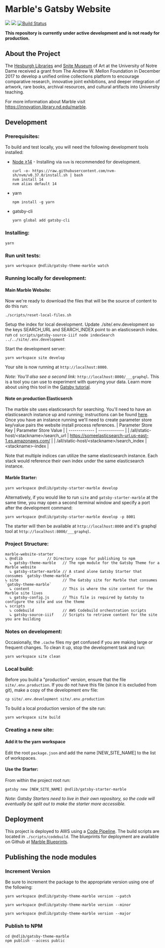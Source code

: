 # Marble's Gatsby Website
<!-- Badges -->
<a href="https://codeclimate.com/github/ndlib/marble-website-starter/maintainability"><img src="https://api.codeclimate.com/v1/badges/a22d19847d3109fcb568/maintainability" /></a>
<a href="https://codeclimate.com/github/ndlib/marble-website-starter/test_coverage"><img src="https://api.codeclimate.com/v1/badges/a22d19847d3109fcb568/test_coverage" /></a>
[![Build Status](https://travis-ci.org/ndlib/marble-website-starter.svg?branch=master)](https://travis-ci.org/ndlib/marble-website-starter)
<!-- Badges end -->
__This repository is currently under active development and is not ready for production.__

## About the Project

The [Hesburgh Libraries](https://library.nd.edu) and [Snite Museum](https://sniteartmuseum.nd.edu/) of Art at the University of Notre Dame received a grant from The Andrew W. Mellon Foundation in December 2017 to develop a unified online collections platform to encourage comparative research, innovative joint exhibitions, and deeper integration of artwork, rare books, archival resources, and cultural artifacts into University teaching.


For more information about Marble visit https://innovation.library.nd.edu/marble.

## Development

### Prerequisites:

To build and test locally, you will need the following development tools installed:
* [Node ≥14](https://github.com/nvm-sh/nvm#readme) - Installing via `nvm` is recommended for development.
  ```
  curl -o- https://raw.githubusercontent.com/nvm-sh/nvm/v0.37.0/install.sh | bash
  nvm install 14
  nvm alias default 14
  ```
* yarn
  ```
  npm install -g yarn
  ```
* gatsby-cli
  ```
  yarn global add gatsby-cli
  ```

### Installing:
```
yarn
```

### Run unit tests:
```
yarn workspace @ndlib/gatsby-theme-marble watch
```

### Running locally for development:
#### Main Marble Website:
Now we're ready to download the files that will be the source of content to do this run:
```
./scripts/reset-local-files.sh
```


Setup the index for local development.
Update ./site/.env.development so the keys SEARCH_URL and SEARCH_INDEX point to an elasticsearch index.
run
`
cd scripts/gatsby-source-iiif
node indexSearch ../../site/.env.development
`


Start the development server:
```
yarn workspace site develop
```
Your site is now running at `http://localhost:8000`.

_Note: You'll also see a second link:_ `http://localhost:8000/___graphql`. This is a tool you can use to experiment with querying your data. Learn more about using this tool in the [Gatsby tutorial](https://www.gatsbyjs.org/tutorial/part-five/#introducing-graphiql).

#### Note on production Elasticserch ####
The marble site uses elasticsearch for searching. You'll need to have an elasticsearch instance up and running; instructions can be found [here](https://github.com/ndlib/marble-elasticsearch/blob/master/README.md#deployment). Once you have an instance running we'll need to create parameter store key/value pairs the website install process references.
| Parameter Store Key  | Parameter Store Value |
| ------------- | ------------- |
| /all/static-host/&lt;stackname&gt;/search_url  | https://someelasticsearch-url.us-east-1.es.amazonaws.com/  |
| /all/static-host/&lt;stackname&gt;/search_index  | &lt;stackname&gt;-index  |

Note that multiple indices can utilize the same elasticsearch instance. Each stack would reference their own index under the same elasticsearch instance.


#### Marble Starter:
```
yarn workspace @ndlib/gatsby-starter-marble develop
```

Alternatively, if you would like to run `site` and `gatsby-starter-marble` at the same time, you may open a second terminal window and specify a port after the development command:
```
yarn workspace @ndlib/gatsby-starter-marble develop -p 8001
```
The starter will then be available at `http://localhost:8000` and it's graphql tool at `http://localhost:8000/___graphql`.

### Project Structure:

```
marble-website-starter
↳ @ndlib           // Directory scope for publishing to npm
  ↳ gatsby-theme-marble   // The npm module for the Gatsby Theme for a Marble website
  ↳ gatsby-starter-marble // A stand alone Gatsby Starter that consumes `gatsby-theme-marble`
↳ site                    // The Gatsby site for Marble that consumes `gatsby-theme-marble`
  ↳ content               // This is where the site content for the Marble site lives
  ↳ gatsby-config.js      // This file is required by Gatsby to configure the site and use the theme
↳ scripts
  ↳ codebuild             // AWS Codebuild orchestration scripts
  ↳ gatsby-source-iiif    // Scripts to retrieve content for the site you are building

```

### Notes on development:
Occasionally, the `.cache` files my get confused if you are making large or frequent changes. To clean it up, stop the development task and run:

```
yarn workspace site clean
```

### Local build:
Before you build a "production" version, ensure that the file `site/.env.production`. If you do not have this file (since it is excluded from git), make a copy of the development env file:
```
cp site/.env.development site/.env.production
```
To build a local production version of the site run:
```
yarn workspace site build
```
### Creating a new site:
#### Add it to the yarn workspace
Edit the root `package.json` and add the name [NEW_SITE_NAME] to the list of workspaces.

#### Use the Starter:
From within the project root run:
```
gatsby new [NEW_SITE_NAME] @ndlib/gatsby-starter-marble
```
_Note: Gatsby Starters need to live in their own repository, so the code will eventually be split out to make the starter more accessible._

## Deployment

This project is deployed to AWS using a [Code Pipeline](https://aws.amazon.com/codepipeline/). The build scripts are located in `./scripts/codebuild`. The blueprints for deployment are available on Github at [Marble Blueprints](https://github.com/ndlib/marble-blueprints).

## Publishing the node modules
### Increment Version
Be sure to increment the package to the appropriate version using one of the following:

```
yarn workspace @ndlib/gatsby-theme-marble version --patch
```

```
yarn workspace @ndlib/gatsby-theme-marble version --minor
```

```
yarn workspace @ndlib/gatsby-theme-marble version --major
```

### Publish to NPM
```
cd @ndlib/gatsby-theme-marble
npm publish --access public
```
